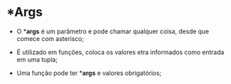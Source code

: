  # *Args

 - O ***args** é um parâmetro e pode chamar qualquer coisa, desde que comece com asterisco;

 - É utilizado em funções, coloca os valores etra informados como entrada em uma tupla;

 - Uma função pode ter ***args** e valores obrigatórios;